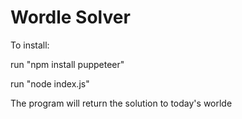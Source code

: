 # Wordle Solver

To install:

run "npm install puppeteer"

run "node index.js"

The program will return the solution to today's worlde
